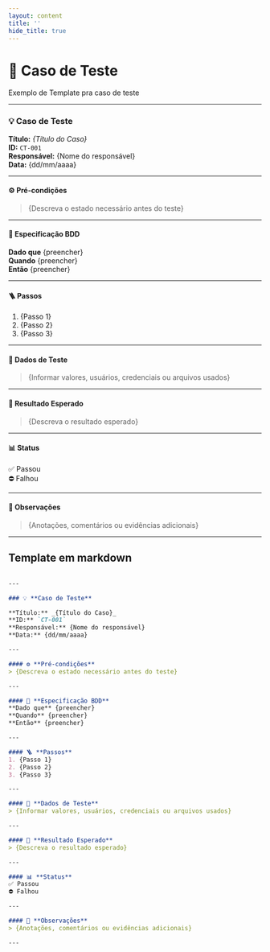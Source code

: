 ```yaml
---
layout: content
title: ''
hide_title: true
---
```


# 📜 Caso de Teste
Exemplo de Template pra caso de teste

---

### 💡 **Caso de Teste**

**Título:** _{Título do Caso}_  
**ID:** `CT-001`  
**Responsável:** {Nome do responsável}  
**Data:** {dd/mm/aaaa}

---

#### ⚙️ **Pré-condições**
> {Descreva o estado necessário antes do teste}

---

#### 🧩 **Especificação BDD**
**Dado que** {preencher}  
**Quando** {preencher}  
**Então** {preencher}

---

#### 🪜 **Passos**
1. {Passo 1}  
2. {Passo 2}  
3. {Passo 3}

---

#### 🧪 **Dados de Teste**
> {Informar valores, usuários, credenciais ou arquivos usados}

---

#### 🎯 **Resultado Esperado**
> {Descreva o resultado esperado}

---

#### 📊 **Status**
✅ Passou  
⛔ Falhou  

---

#### 📝 **Observações**
> {Anotações, comentários ou evidências adicionais}

---

## Template em markdown

```md

---

### 💡 **Caso de Teste**

**Título:** _{Título do Caso}_  
**ID:** `CT-001`  
**Responsável:** {Nome do responsável}  
**Data:** {dd/mm/aaaa}

---

#### ⚙️ **Pré-condições**
> {Descreva o estado necessário antes do teste}

---

#### 🧩 **Especificação BDD**
**Dado que** {preencher}  
**Quando** {preencher}  
**Então** {preencher}

---

#### 🪜 **Passos**
1. {Passo 1}  
2. {Passo 2}  
3. {Passo 3}

---

#### 🧪 **Dados de Teste**
> {Informar valores, usuários, credenciais ou arquivos usados}

---

#### 🎯 **Resultado Esperado**
> {Descreva o resultado esperado}

---

#### 📊 **Status**
✅ Passou  
⛔ Falhou  

---

#### 📝 **Observações**
> {Anotações, comentários ou evidências adicionais}

---

```
